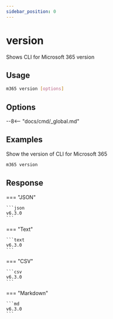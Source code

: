 ```yaml
---
sidebar_position: 0
---
```


# version

Shows CLI for Microsoft 365 version

## Usage

```sh
m365 version [options]
```

## Options

--8<-- "docs/cmd/_global.md"

## Examples

Show the version of CLI for Microsoft 365

```sh
m365 version
```

## Response

=== "JSON"

    ```json
    v6.3.0
    ```

=== "Text"

    ```text
    v6.3.0
    ```

=== "CSV"

    ```csv
    v6.3.0
    ```

=== "Markdown"

    ```md
    v6.3.0
    ```
